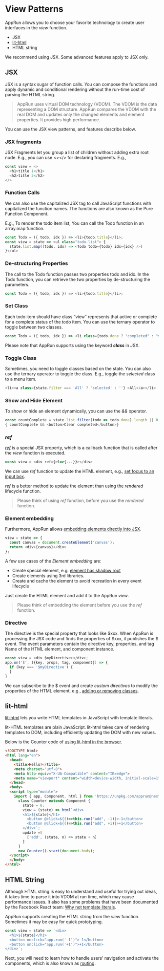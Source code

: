 # View Patterns

AppRun allows you to choose your favorite technology to create user interfaces in the _view_ function.

* JSX
* [lit-html](https://github.com/Polymer/lit-html)
* HTML string

We recommend using JSX. Some advanced features apply to JSX only.

## JSX

JSX is a syntax sugar of function calls. You can compose the functions and apply dynamic and conditional rendering without the run-time cost of parsing the HTML string.

>AppRun uses virtual DOM technology (VDOM). The VDOM is the data representing a DOM structure. AppRun compares the VDOM with the real DOM and updates only the changed elements and element properties. It provides high performance.

You can use the JSX view patterns, and features describe below.

### JSX fragments

JSX Fragments let you group a list of children without adding extra root node. E.g., you can use <></> for declaring fragments. E.g.,

```javascript
const view = <>
  <h1>title 1</h1>
  <h2>title 2</h2>
</>
```

### Function Calls

We can also use the capitalized JSX tag to call JavaScript functions with capitalized the function names. The functions are also known as the Pure Function Component.

E.g., To render the todo item list, You can call the Todo function in an array.map function.

```javaScript
const Todo = ({ todo, idx }) => <li>{todo.title}</li>;
const view = state => <ul class="todo-list"> {
  state.list.map((todo, idx) => <Todo todo={todo} idx={idx} />)
}</ul>
```

### De-structuring Properties
The call to the Todo function passes two properties todo and idx. In the Todo function, you can retrieve the two properties by de-structuring the parameters.

```javascript
const Todo = ({ todo, idx }) => <li>{todo.title}</li>;
```

### Set Class

Each todo item should have class “view” represents that active or complete for a complete status of the todo item. You can use the ternary operator to toggle between two classes.

```javascript
const Todo = ({ todo, idx }) => <li class={todo.done ? "completed" : "view"}>
```

Please note that AppRun supports using the keyword _**class**_ in JSX.

### Toggle Class

Sometimes, you need to toggle classes based on the state. You can also use the ternary operator to toggle the class. E.g., toggle the _selected_ class to a menu item.

```javascript
<li><a class={state.filter === 'All' ? 'selected' : ''} >All</a></li>
```

### Show and Hide Element

To show or hide an element dynamically, you can use the _&&_ operator.

```javascript
const countComplete = state.list.filter(todo => todo.done).length || 0;
{ countComplete && <button>Clear completed</button>}
```

### _ref_

[_ref_](https://apprun.js.org/#play/12) is a special JSX property, which is a callback function that is called after the _view_ function is executed.

```javascript
const view = <div ref={el=>{...}}></div>
```

We can use _ref_ function to update the HTML element, e.g., [set focus to an input box](https://apprun.js.org/#play/12).

_ref_ is a better method to update the element than using the _rendered_ lifecycle function.

>Please think of using _ref_ function, before you use the _rendered_ function.


### Element embedding

Furthermore, AppRun allows [embedding elements directly into JSX](https://apprun.js.org/#play/14).

```javascript
view = state => {
  const canvas = document.createElement('canvas');
  return <div>{canvas}</div>
};
```

A few use cases of the _Element embedding_ are:

* Create special element, e.g. [element has shadow root](https://apprun.js.org/#play/16)
* Create elements using 3rd libraries.
* Create and cache the element to avoid recreation in every event lifecycle

Just create the HTML element and add it to the AppRun _view_.

>Please think of embedding the element before you use the _ref_ function.

### Directive

The directive is the special property that looks like $xxx. When AppRun is processing the JSX code and finds the properties of $xxx, it publishes the $ event. The event parameters contain the directive key, properties, and tag Name of the HTML element, and component instance.

```javascript
const view = <div $myDirective></div>;
app.on('$', ({key, props, tag, component}) => {
  if (key === '$myDirective') {
  }
}
```

We can subscribe to the $ event and create _custom directives_ to modify the properties of the HTML element, e.g., [adding or removing classes](https://apprun.js.org/#play/11).


## lit-html

[lit-html](https://github.com/Polymer/lit-html) lets you write HTML templates in JavaScript with template literals.

lit-HTML templates are plain JavaScript. lit-html takes care of rendering templates to DOM, including efficiently updating the DOM with new values.

Below is the Counter code of [using lit-html in the browser](https://apprun-lit-html.glitch.me).

```html
<!DOCTYPE html>
<html lang="en">
  <head>
    <title>Hello!</title>
    <meta charset="utf-8">
    <meta http-equiv="X-UA-Compatible" content="IE=edge">
    <meta name="viewport" content="width=device-width, initial-scale=1">
  </head>
  <body>
  <script type="module">
    import { app, Component, html } from 'https://unpkg.com/apprun@next/esm/apprun-html?module';
      class Counter extends Component {
        state = 0;
        view = (state) => html`<div>
        <h1>${state}</h1>
          <button @click=${()=>this.run("add", -1)}>-1</button>
          <button @click=${()=>this.run("add", +1)}>+1</button>
        </div>`;
        update =[
          ['add', (state, n) => state + n]
        ]
      }
      new Counter().start(document.body);
  </script>
  </body>
</html>
```


## HTML String


Although HTML string is easy to understand and useful for trying out ideas, it takes time to parse it into VDOM at run time, which may cause performance issues.
It also has some problems that have been documented by the Facebook React team: [Why not template literals](http://facebook.github.io/jsx/#why-not-template-literals).

AppRun supports creating the HTML string from the _view_ function. Sometimes it may be easy for quick prototyping.

```javascript
const view = state => `<div>
  <h1>${state}</h1>
  <button onclick="app.run('-1')">-1</button>
  <button onclick="app.run('+1')">+1</button>
</div>`;
```



Next, you will need to learn how to handle users' navigation and activate the components, which is also known as [routing](07-routing).

